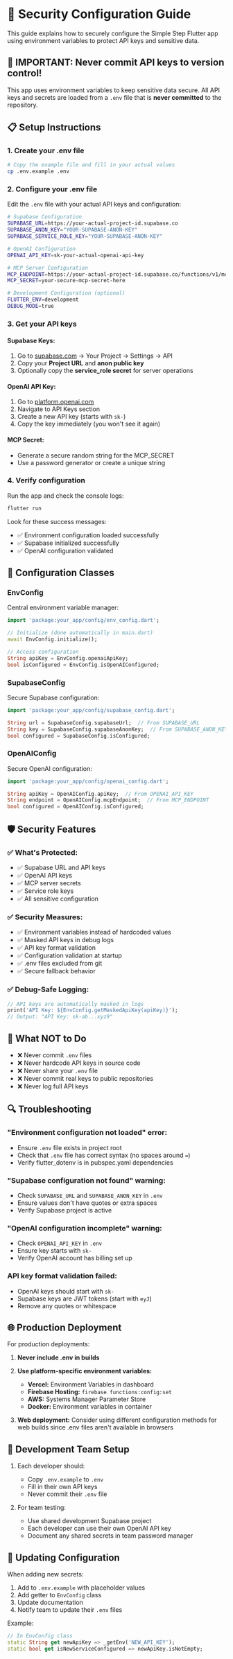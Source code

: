 # 🔐 Security Configuration Guide

This guide explains how to securely configure the Simple Step Flutter app using environment variables to protect API keys and sensitive data.

## 🚨 **IMPORTANT: Never commit API keys to version control!**

This app uses environment variables to keep sensitive data secure. All API keys and secrets are loaded from a `.env` file that is **never committed** to the repository.

## 📋 **Setup Instructions**

### 1. Create your .env file

```bash
# Copy the example file and fill in your actual values
cp .env.example .env
```

### 2. Configure your .env file

Edit the `.env` file with your actual API keys and configuration:

```bash
# Supabase Configuration
SUPABASE_URL=https://your-actual-project-id.supabase.co
SUPABASE_ANON_KEY="YOUR-SUPABASE-ANON-KEY"
SUPABASE_SERVICE_ROLE_KEY="YOUR-SUPABASE-ANON-KEY"

# OpenAI Configuration
OPENAI_API_KEY=sk-your-actual-openai-api-key

# MCP Server Configuration
MCP_ENDPOINT=https://your-actual-project-id.supabase.co/functions/v1/mcp-server
MCP_SECRET=your-secure-mcp-secret-here

# Development Configuration (optional)
FLUTTER_ENV=development
DEBUG_MODE=true
```

### 3. Get your API keys

#### **Supabase Keys:**
1. Go to [supabase.com](https://supabase.com) → Your Project → Settings → API
2. Copy your **Project URL** and **anon public key**
3. Optionally copy the **service_role secret** for server operations

#### **OpenAI API Key:**
1. Go to [platform.openai.com](https://platform.openai.com)
2. Navigate to API Keys section
3. Create a new API key (starts with `sk-`)
4. Copy the key immediately (you won't see it again)

#### **MCP Secret:**
- Generate a secure random string for the MCP_SECRET
- Use a password generator or create a unique string

### 4. Verify configuration

Run the app and check the console logs:
```bash
flutter run
```

Look for these success messages:
- ✅ Environment configuration loaded successfully
- ✅ Supabase initialized successfully  
- ✅ OpenAI configuration validated

## 🔧 **Configuration Classes**

### EnvConfig
Central environment variable manager:
```dart
import 'package:your_app/config/env_config.dart';

// Initialize (done automatically in main.dart)
await EnvConfig.initialize();

// Access configuration
String apiKey = EnvConfig.openaiApiKey;
bool isConfigured = EnvConfig.isOpenAIConfigured;
```

### SupabaseConfig
Secure Supabase configuration:
```dart
import 'package:your_app/config/supabase_config.dart';

String url = SupabaseConfig.supabaseUrl;  // From SUPABASE_URL
String key = SupabaseConfig.supabaseAnonKey;  // From SUPABASE_ANON_KEY
bool configured = SupabaseConfig.isConfigured;
```

### OpenAIConfig
Secure OpenAI configuration:
```dart
import 'package:your_app/config/openai_config.dart';

String apiKey = OpenAIConfig.apiKey;  // From OPENAI_API_KEY
String endpoint = OpenAIConfig.mcpEndpoint;  // From MCP_ENDPOINT
bool configured = OpenAIConfig.isConfigured;
```

## 🛡️ **Security Features**

### ✅ **What's Protected:**
- ✅ Supabase URL and API keys
- ✅ OpenAI API keys
- ✅ MCP server secrets
- ✅ Service role keys
- ✅ All sensitive configuration

### ✅ **Security Measures:**
- ✅ Environment variables instead of hardcoded values
- ✅ Masked API keys in debug logs
- ✅ API key format validation
- ✅ Configuration validation at startup
- ✅ .env files excluded from git
- ✅ Secure fallback behavior

### ✅ **Debug-Safe Logging:**
```dart
// API keys are automatically masked in logs
print('API Key: ${EnvConfig.getMaskedApiKey(apiKey)}');
// Output: "API Key: sk-ab...xyz9"
```

## 🚫 **What NOT to Do**

- ❌ Never commit `.env` files
- ❌ Never hardcode API keys in source code
- ❌ Never share your `.env` file
- ❌ Never commit real keys to public repositories
- ❌ Never log full API keys

## 🔍 **Troubleshooting**

### **"Environment configuration not loaded" error:**
- Ensure `.env` file exists in project root
- Check that `.env` file has correct syntax (no spaces around `=`)
- Verify flutter_dotenv is in pubspec.yaml dependencies

### **"Supabase configuration not found" warning:**
- Check `SUPABASE_URL` and `SUPABASE_ANON_KEY` in `.env`
- Ensure values don't have quotes or extra spaces
- Verify Supabase project is active

### **"OpenAI configuration incomplete" warning:**
- Check `OPENAI_API_KEY` in `.env`
- Ensure key starts with `sk-`
- Verify OpenAI account has billing set up

### **API key format validation failed:**
- OpenAI keys should start with `sk-`
- Supabase keys are JWT tokens (start with `eyJ`)
- Remove any quotes or whitespace

## 🌐 **Production Deployment**

For production deployments:

1. **Never include .env in builds**
2. **Use platform-specific environment variables:**
   - **Vercel:** Environment Variables in dashboard
   - **Firebase Hosting:** `firebase functions:config:set`
   - **AWS:** Systems Manager Parameter Store
   - **Docker:** Environment variables in container

3. **Web deployment:** Consider using different configuration methods for web builds since .env files aren't available in browsers

## 📝 **Development Team Setup**

1. Each developer should:
   - Copy `.env.example` to `.env`
   - Fill in their own API keys
   - Never commit their `.env` file

2. For team testing:
   - Use shared development Supabase project
   - Each developer can use their own OpenAI API key
   - Document any shared secrets in team password manager

## 🔄 **Updating Configuration**

When adding new secrets:

1. Add to `.env.example` with placeholder values
2. Add getter to `EnvConfig` class
3. Update documentation
4. Notify team to update their `.env` files

Example:
```dart
// In EnvConfig class
static String get newApiKey => _getEnv('NEW_API_KEY');
static bool get isNewServiceConfigured => newApiKey.isNotEmpty;
```
